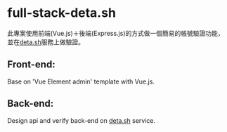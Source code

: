 # full-stack-deta.sh

此專案使用前端(Vue.js)＋後端(Express.js)的方式做一個簡易的帳號驗證功能，並在[deta.sh](https://www.deta.sh/)服務上做驗證。

## Front-end:

Base on 'Vue Element admin' template with Vue.js.

## Back-end:

Design api and verify back-end on [deta.sh](https://www.deta.sh/) service.
